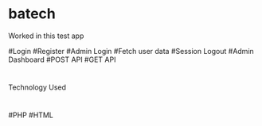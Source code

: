 # batech


Worked in this test app 

#Login
#Register
#Admin Login
#Fetch user data 
#Session Logout
#Admin Dashboard
#POST API
#GET API


#
Technology Used
#
#PHP
#HTML
